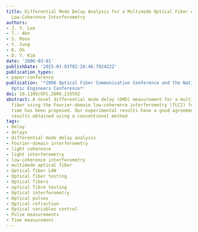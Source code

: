 ```yaml
---
title: Differential Mode Delay Analysis for a Multimode Optical Fiber with Fourier-domain
  Low-Coherence Interferometry
authors:
- J. Y. Lee
- T.- Ahn
- S. Moon
- Y. Jung
- K. Oh
- D. Y. Kim
date: '2006-03-01'
publishDate: '2025-01-03T02:26:46.792422Z'
publication_types:
- paper-conference
publication: '*2006 Optical Fiber Communication Conference and the National Fiber
  Optic Engineers Conference*'
doi: 10.1109/OFC.2006.215502
abstract: A novel differential mode delay (DMD) measurement for a multimode optical
  fiber using the Fourier-domain low-coherence interferometry (fLCI) for the first
  time has been proposed. Our experimental results have a good agreement with those
  results obtained using a conventional method
tags:
- Delay
- delays
- differential mode delay analysis
- Fourier-domain interferometry
- light coherence
- light interferometry
- low-coherence interferometry
- multimode optical fiber
- Optical fiber LAN
- Optical fiber testing
- Optical fibers
- optical fibre testing
- Optical interferometry
- Optical pulses
- Optical refraction
- Optical variables control
- Pulse measurements
- Time measurement
---
```

